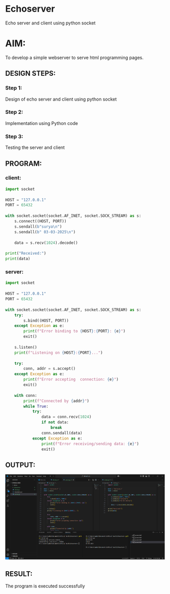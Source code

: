 # Echoserver
Echo server and client using python socket

# AIM:

To develop a simple webserver to serve html programming pages.

## DESIGN STEPS:

### Step 1:

Design of echo server and client using python socket

### Step 2:

Implementation using Python code

### Step 3:

Testing the server and client 

## PROGRAM:
### client:
```python
import socket

HOST = "127.0.0.1"  
PORT = 65432  

with socket.socket(socket.AF_INET, socket.SOCK_STREAM) as s:
    s.connect((HOST, PORT))
    s.sendall(b"surya\n")
    s.sendall(b" 03-03-2025\n")
    
    data = s.recv(1024).decode()  

print("Received:")
print(data)  

```

### server:
```python
import socket

HOST = "127.0.0.1"  
PORT = 65432  

with socket.socket(socket.AF_INET, socket.SOCK_STREAM) as s:
    try:
        s.bind((HOST, PORT))
    except Exception as e:
        print(f"Error binding to {HOST}:{PORT}: {e}")
        exit()
    
    s.listen()
    print(f"Listening on {HOST}:{PORT}...")

    try:
        conn, addr = s.accept()
    except Exception as e:
        print(f"Error accepting  connection: {e}")
        exit()

    with conn:
        print(f"Connected by {addr}")
        while True:
            try:
                data = conn.recv(1024)
                if not data:
                    break
                conn.sendall(data)
            except Exception as e:
                print(f"Error receiving/sending data: {e}")
                exit()


```
## OUTPUT:
![alt text](<Screenshot 2025-03-03 221111.png>)
## RESULT:
The program is executed successfully
